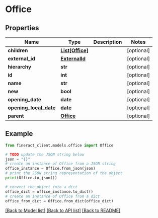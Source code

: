 # Office


## Properties

Name | Type | Description | Notes
------------ | ------------- | ------------- | -------------
**children** | [**List[Office]**](Office.md) |  | [optional] 
**external_id** | [**ExternalId**](ExternalId.md) |  | [optional] 
**hierarchy** | **str** |  | [optional] 
**id** | **int** |  | [optional] 
**name** | **str** |  | [optional] 
**new** | **bool** |  | [optional] 
**opening_date** | **date** |  | [optional] 
**opening_local_date** | **date** |  | [optional] 
**parent** | [**Office**](Office.md) |  | [optional] 

## Example

```python
from fineract_client.models.office import Office

# TODO update the JSON string below
json = "{}"
# create an instance of Office from a JSON string
office_instance = Office.from_json(json)
# print the JSON string representation of the object
print(Office.to_json())

# convert the object into a dict
office_dict = office_instance.to_dict()
# create an instance of Office from a dict
office_from_dict = Office.from_dict(office_dict)
```
[[Back to Model list]](../README.md#documentation-for-models) [[Back to API list]](../README.md#documentation-for-api-endpoints) [[Back to README]](../README.md)


